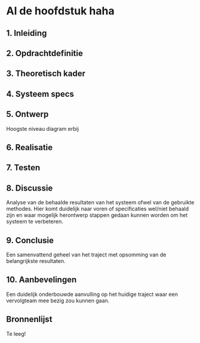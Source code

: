 # Al de hoofdstuk haha


## 1. Inleiding

## 2. Opdrachtdefinitie

## 3. Theoretisch kader

## 4. Systeem specs

## 5. Ontwerp
Hoogste niveau diagram erbij

## 6. Realisatie

## 7. Testen

## 8. Discussie
Analyse van de behaalde resultaten van het systeem ofwel van de gebruikte methodes. Hier komt duidelijk naar voren of specificaties wel/niet behaald zijn en waar mogelijk herontwerp stappen gedaan kunnen worden om het systeem te verbeteren.

## 9. Conclusie
Een samenvattend geheel van het traject met opsomming van de belangrijkste resultaten.

## 10. Aanbevelingen
Een duidelijk onderbouwde aanvulling op het huidige traject waar een vervolgteam mee bezig zou kunnen gaan.

## Bronnenlijst
Te leeg!